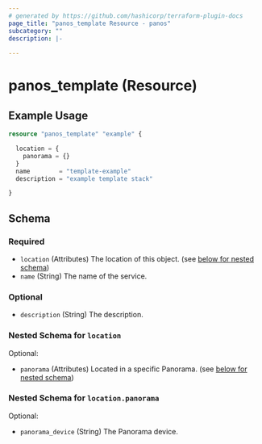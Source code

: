 ```yaml
---
# generated by https://github.com/hashicorp/terraform-plugin-docs
page_title: "panos_template Resource - panos"
subcategory: ""
description: |-
  
---
```


# panos_template (Resource)



## Example Usage

```terraform
resource "panos_template" "example" {

  location = {
    panorama = {}
  }
  name        = "template-example"
  description = "example template stack"

}
```

<!-- schema generated by tfplugindocs -->
## Schema

### Required

- `location` (Attributes) The location of this object. (see [below for nested schema](#nestedatt--location))
- `name` (String) The name of the service.

### Optional

- `description` (String) The description.

<a id="nestedatt--location"></a>
### Nested Schema for `location`

Optional:

- `panorama` (Attributes) Located in a specific Panorama. (see [below for nested schema](#nestedatt--location--panorama))

<a id="nestedatt--location--panorama"></a>
### Nested Schema for `location.panorama`

Optional:

- `panorama_device` (String) The Panorama device.

